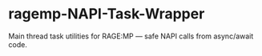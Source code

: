 # ragemp-NAPI-Task-Wrapper
Main thread task utilities for RAGE:MP — safe NAPI calls from async/await code.
